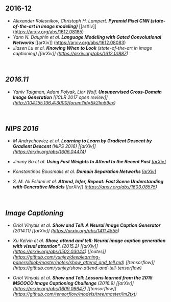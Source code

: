 ## 2016-12

* <i>Alexander Kolesnikov, Christoph H. Lampert. <b> Pyramid Pixel CNN (state-of-the-art in image modeling)</i></b> [[arXiv]] (https://arxiv.org/abs/1612.08185)
* <i>Yann N. Dauphin et al. <b>Language Modeling with Gated Convolutional Networks </b></i>[[arXiv]] (https://arxiv.org/abs/1612.08083)
* <i> Jiasen Lu et al. <b> Knowing When to Look </b>(state-of-the-art in image captioning)<i> [[arXiv]] (https://arxiv.org/abs/1612.01887)

<br>

## 2016.11

* <i>Yaniv Taigman, Adam Polyak, Lior Wolf. <b>Unsupervised Cross-Domain Image Generation</b></i> [[ICLR 2017 open review]] (http://104.155.136.4:3000/forum?id=Sk2Im59ex) 

<br>

## NIPS 2016

* M Andrychowicz et al. <b> Learning to Learn by Gradient Descent by Gradient Descent </b> (NIPS 2016) [[arXiv]] (https://arxiv.org/abs/1606.04474)

* Jimmy Ba et al. <b> Using Fast Weights to Attend to the Recent Past </b> [[arXiv]](https://arxiv.org/abs/1610.06258)

* Konstantinos Bousmalis et al. <b> Domain Separation Networks </b> [[arXiv]](https://arxiv.org/abs/1608.06019)

* S. M. Ali Eslami et al. <b> Attend, Infer, Repeat: Fast Scene Understanding with Generative Models </b> [[arXiv]] (https://arxiv.org/abs/1603.08575)

<br>


## Image Captioning
* Oriol Vinyals et al. <b> Show and Tell: A Neural Image Caption Generator </b> (2014.11) [[arXiv]] (https://arxiv.org/abs/1411.4555) 

* Xu Kelvin et al. <b> Show, attend and tell: Neural image caption generation with visual attention". </b> (2015.2) [[arXiv]] (https://arxiv.org/abs/1502.03044) [[notes]] (https://github.com/yunjey/deeplearning-papers/blob/master/notes/show_attend_and_tell.md)  [[tensorflow]] (https://github.com/yunjey/show-attend-and-tell-tensorflow)

* Oriol Vinyals et al. <b> Show and Tell: Lessons learned from the 2015 MSCOCO Image Captioning Challenge </b> (2016.9) [[arXiv]] (https://arxiv.org/abs/1609.06647) [[tensorflow]] (https://github.com/tensorflow/models/tree/master/im2txt)


<br>


